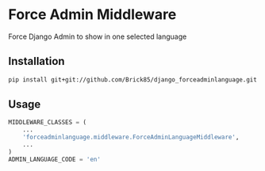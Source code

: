 Force Admin Middleware
=========================

Force Django Admin to show in one selected language

Installation
------------

```bash
pip install git+git://github.com/Brick85/django_forceadminlanguage.git
```

Usage
-----

```python
MIDDLEWARE_CLASSES = (
    ...
    'forceadminlanguage.middleware.ForceAdminLanguageMiddleware',
    ...
)
ADMIN_LANGUAGE_CODE = 'en'
```
